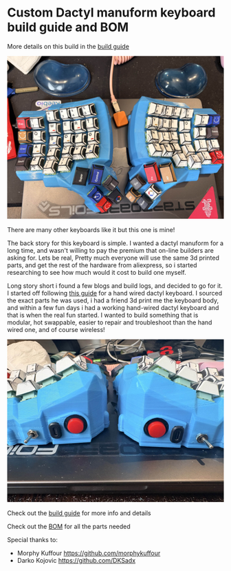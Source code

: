 # Custom Dactyl manuform keyboard build guide and BOM

More details on this build in the [build guide](./BUILD_GUIDE.md)

![dactyl manuform keyboard](media/finished.jpg)

There are many other keyboards like it but this one is mine!

The back story for this keyboard is simple. I wanted a dactyl manuform for a long time, and wasn't willing to pay the premium that on-line builders are asking for. Lets be real, Pretty much everyone will use the same 3d printed parts, and get the rest of the hardware from aliexpress, so i started researching to see how much would it cost to build one myself.

Long story short i found a few blogs and build logs, and decided to go for it. I started off following [this guide](https://dkojovic.medium.com/detailed-guide-on-how-to-build-your-first-dactyl-manuform-keyboard-a412630de76f) for a hand wired dactyl keyboard. I sourced the exact parts he was used, i had a friend 3d print me the keyboard body, and within a few fun days i had a working hand-wired dactyl keyboard and that is when the real fun started. I wanted to build something that is modular, hot swappable, easier to repair and troubleshoot than the hand wired one, and of course wireless!

![back view](media/finished_rear.jpg)

Check out the [build guide](./BUILD_GUIDE.md) for more info and details

Check out the [BOM](BOM.md) for all the parts needed

Special thanks to:

* Morphy Kuffour https://github.com/morphykuffour
* Darko Kojovic https://github.com/DKSadx